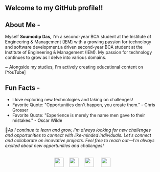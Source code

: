  ## Welcome to my GitHub profile!!

## About Me -

Myself **Soumodip Das**, 
I'm a second-year BCA student at the Institute of Engineering & Management (IEM) with a growing passion for technology and software development.a driven second-year BCA student at the Institute of Engineering & Management (IEM). My passion for technology continues to grow as I delve into various domains.

~ Alongside my studies, I'm actively creating educational content on [YouTube]

## Fun Facts -

- I love exploring new technologies and taking on challenges!
- Favorite Quote: "Opportunities don't happen, you create them." - Chris Grosser
- Favorite Quote: "Experience is merely the name men gave to their mistakes." - Oscar Wilde

🤝_As I continue to learn and grow, I'm always looking for new challenges and opportunities to connect with like-minded individuals. Let's connect and collaborate on innovative projects. Feel free to reach out—I'm always excited about new opportunities and challenges!_
<br>
<br>

<!-- <h3 align='center'><i>Social Media Handles</i></h3> -->
<p float="left" align="center">
<a href="https://www.linkedin.com/in/kshitij-srivastava-1719651aa/"><img height="30" src="https://cdn.jsdelivr.net/gh/devicons/devicon/icons/linkedin/linkedin-original.svg" /></a>&nbsp;&nbsp;&nbsp;&nbsp;
<a href="https://codepen.io/Ks145"><img height="30" src="https://www.vectorlogo.zone/logos/codepen/codepen-tile.svg" /></a>&nbsp;&nbsp;&nbsp;&nbsp;
<a href="https://twitter.com/Kshitij__10"><img height="30" src="https://cdn.jsdelivr.net/gh/devicons/devicon/icons/twitter/twitter-original.svg" /></a>
</a>&nbsp;&nbsp;&nbsp;&nbsp;
<a href="https://twitter.com/Kshitij__10"><img height="30" src="https://cdn.jsdelivr.net/gh/devicons/devicon/icons/twitter/twitter-original.svg](http://www.w3.org/2000/svg"/></a>






